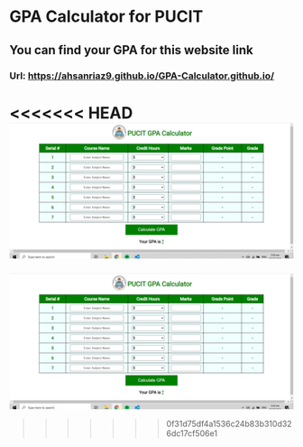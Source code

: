 # GPA Calculator for PUCIT
## You can find your GPA for this website link
### Url: https://ahsanriaz9.github.io/GPA-Calculator.github.io/

<<<<<<< HEAD
!["Output"](output.png)
=======
!["Output of program"](output.PNG)
>>>>>>> 0f31d75df4a1536c24b83b310d326dc17cf506e1

